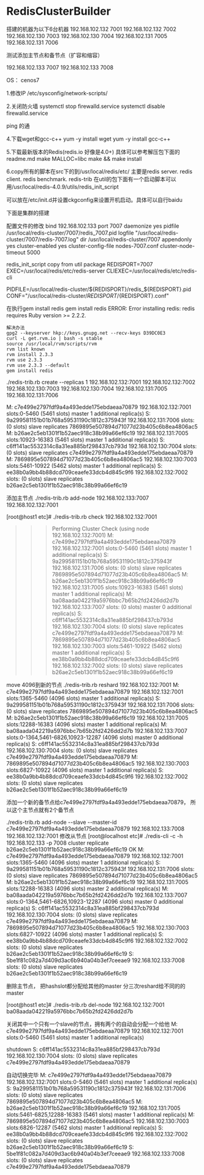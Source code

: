 # RedisClusterBuilder


搭建的机器为以下6台机器
192.168.102.132 7001
192.168.102.132 7002
192.168.102.130 7003
192.168.102.130 7004
192.168.102.131 7005
192.168.102.131 7006

测试添加主节点和备节点（扩容和缩容）

192.168.102.133 7007
192.168.102.133 7008


OS： cenos7


1.修改IP
/etc/sysconfig/network-scripts/

2.关闭防火墙
systemctl stop firewalld.service
systemctl disable firewalld.service

ping 的通

4.下载wget和gcc-c++
yum -y install wget
yum -y install gcc-c++

5.下载最新版本的Redis(redis.io 好像是4.0+)
具体可以参考解压包下面的readme.md
make MALLOC=libc
make && make install

6.copy所有的脚本在src下的到/usr/local/redis/etc/
主要是redis server. redis client. redis benchmark. redis-trib
在util的包下面有一个启动脚本可以用/usr/local/redis-4.0.9/utils/redis_init_script

可以放在/etc/init.d并设置ckgconfig来设置开机启动。具体可以自行baidu


下面是集群的搭建

配置文件的修改
bind 192.168.102.133
port 7007
daemonize yes
pidfile /usr/local/redis-cluster/7007/redis_7007.pid
logfile "/usr/local/redis-cluster/7007/redis-7007.log"
dir /usr/local/redis-cluster/7007
appendonly yes
cluster-enabled yes
cluster-config-file nodes-7007.conf
cluster-node-timeout 5000

redis_init_script  copy from util package
REDISPORT=7007
EXEC=/usr/local/redis/etc/redis-server
CLIEXEC=/usr/local/redis/etc/redis-cli

PIDFILE=/usr/local/redis-cluster/${REDISPORT}/redis_${REDISPORT}.pid
CONF="/usr/local/redis-cluster/${REDISPORT}/${REDISPORT}.conf"



在执行gem install redis
	gem install redis
    ERROR:  Error installing redis:
            redis requires Ruby version >= 2.2.2.
			
	解决办法
	gpg2 --keyserver hkp://keys.gnupg.net --recv-keys D39DC0E3
    curl -L get.rvm.io | bash -s stable
	source /usr/local/rvm/scripts/rvm
	rvm list known
	rvm install 2.3.3
	rvm use 2.3.3
	rvm use 2.3.3 --default
	gem install redis

./redis-trib.rb create --replicas 1 192.168.102.132:7001 192.168.102.132:7002 192.168.102.130:7003 192.168.102.130:7004 192.168.102.131:7005 192.168.102.131:7006
	
	
M: c7e499e2797fdf9a4a493edde175ebdaeaa70879 192.168.102.132:7001
   slots:0-5460 (5461 slots) master
   1 additional replica(s)
S: 9a299581151b01b768a59531190c1812c375943f 192.168.102.131:7006
   slots: (0 slots) slave
   replicates 7869895e507894d71077d23b405c6b8ea4806ac5
M: b26ae2c5eb1301f1b52aec918c38b99a66ef6c19 192.168.102.131:7005
   slots:10923-16383 (5461 slots) master
   1 additional replica(s)
S: c6ff141ac5532314c8a31ea885bf298437cb793d 192.168.102.130:7004
   slots: (0 slots) slave
   replicates c7e499e2797fdf9a4a493edde175ebdaeaa70879
M: 7869895e507894d71077d23b405c6b8ea4806ac5 192.168.102.130:7003
   slots:5461-10922 (5462 slots) master
   1 additional replica(s)
S: ee38b0a9bb4b88dcd709ceaefe33dcb4d845c9f6 192.168.102.132:7002
   slots: (0 slots) slave
   replicates b26ae2c5eb1301f1b52aec918c38b99a66ef6c19
   
添加主节点
 ./redis-trib.rb add-node 192.168.102.133:7007 192.168.102.132:7001
 
 [root@host1 etc]# ./redis-trib.rb check 192.168.102.132:7001
>>> Performing Cluster Check (using node 192.168.102.132:7001)
M: c7e499e2797fdf9a4a493edde175ebdaeaa70879 192.168.102.132:7001
   slots:0-5460 (5461 slots) master
   1 additional replica(s)
S: 9a299581151b01b768a59531190c1812c375943f 192.168.102.131:7006
   slots: (0 slots) slave
   replicates 7869895e507894d71077d23b405c6b8ea4806ac5
M: b26ae2c5eb1301f1b52aec918c38b99a66ef6c19 192.168.102.131:7005
   slots:10923-16383 (5461 slots) master
   1 additional replica(s)
M: ba08aada042219a5976bbc7b65b2fd2426dd2d7b 192.168.102.133:7007
   slots: (0 slots) master
   0 additional replica(s)
S: c6ff141ac5532314c8a31ea885bf298437cb793d 192.168.102.130:7004
   slots: (0 slots) slave
   replicates c7e499e2797fdf9a4a493edde175ebdaeaa70879
M: 7869895e507894d71077d23b405c6b8ea4806ac5 192.168.102.130:7003
   slots:5461-10922 (5462 slots) master
   1 additional replica(s)
S: ee38b0a9bb4b88dcd709ceaefe33dcb4d845c9f6 192.168.102.132:7002
   slots: (0 slots) slave
   replicates b26ae2c5eb1301f1b52aec918c38b99a66ef6c19
   
move 4096到新的节点
./redis-trib.rb reshard 192.168.102.132:7001
M: c7e499e2797fdf9a4a493edde175ebdaeaa70879 192.168.102.132:7001
   slots:1365-5460 (4096 slots) master
   1 additional replica(s)
S: 9a299581151b01b768a59531190c1812c375943f 192.168.102.131:7006
   slots: (0 slots) slave
   replicates 7869895e507894d71077d23b405c6b8ea4806ac5
M: b26ae2c5eb1301f1b52aec918c38b99a66ef6c19 192.168.102.131:7005
   slots:12288-16383 (4096 slots) master
   1 additional replica(s)
M: ba08aada042219a5976bbc7b65b2fd2426dd2d7b 192.168.102.133:7007
   slots:0-1364,5461-6826,10923-12287 (4096 slots) master
   0 additional replica(s)
S: c6ff141ac5532314c8a31ea885bf298437cb793d 192.168.102.130:7004
   slots: (0 slots) slave
   replicates c7e499e2797fdf9a4a493edde175ebdaeaa70879
M: 7869895e507894d71077d23b405c6b8ea4806ac5 192.168.102.130:7003
   slots:6827-10922 (4096 slots) master
   1 additional replica(s)
S: ee38b0a9bb4b88dcd709ceaefe33dcb4d845c9f6 192.168.102.132:7002
   slots: (0 slots) slave
   replicates b26ae2c5eb1301f1b52aec918c38b99a66ef6c19

添加一个新的备节点给c7e499e2797fdf9a4a493edde175ebdaeaa70879， 所以这个主节点就有2个备节点

./redis-trib.rb add-node --slave --master-id c7e499e2797fdf9a4a493edde175ebdaeaa70879 192.168.102.133:7008 192.168.102.132:7001
修改从节点
[root@localhost etc]# ./redis-cli -c -h 192.168.102.133 -p 7008 cluster replicate b26ae2c5eb1301f1b52aec918c38b99a66ef6c19
OK
M: c7e499e2797fdf9a4a493edde175ebdaeaa70879 192.168.102.132:7001
   slots:1365-5460 (4096 slots) master
   1 additional replica(s)
S: 9a299581151b01b768a59531190c1812c375943f 192.168.102.131:7006
   slots: (0 slots) slave
   replicates 7869895e507894d71077d23b405c6b8ea4806ac5
M: b26ae2c5eb1301f1b52aec918c38b99a66ef6c19 192.168.102.131:7005
   slots:12288-16383 (4096 slots) master
   2 additional replica(s)
M: ba08aada042219a5976bbc7b65b2fd2426dd2d7b 192.168.102.133:7007
   slots:0-1364,5461-6826,10923-12287 (4096 slots) master
   0 additional replica(s)
S: c6ff141ac5532314c8a31ea885bf298437cb793d 192.168.102.130:7004
   slots: (0 slots) slave
   replicates c7e499e2797fdf9a4a493edde175ebdaeaa70879
M: 7869895e507894d71077d23b405c6b8ea4806ac5 192.168.102.130:7003
   slots:6827-10922 (4096 slots) master
   1 additional replica(s)
S: ee38b0a9bb4b88dcd709ceaefe33dcb4d845c9f6 192.168.102.132:7002
   slots: (0 slots) slave
   replicates b26ae2c5eb1301f1b52aec918c38b99a66ef6c19
S: 5be1f81c082a7d409d3ac6b940a04b3ef7ceeae9 192.168.102.133:7008
   slots: (0 slots) slave
   replicates b26ae2c5eb1301f1b52aec918c38b99a66ef6c19
   
 删除主节点， 把hashslot都分配给其他的master
分三次reshard给不同的的master

[root@host1 etc]# ./redis-trib.rb del-node 192.168.102.132:7001 ba08aada042219a5976bbc7b65b2fd2426dd2d7b


关闭其中一个只有一个slave的节点，拥有两个的自动会分配一个给他
M: c7e499e2797fdf9a4a493edde175ebdaeaa70879 192.168.102.132:7001
   slots:0-5460 (5461 slots) master
   1 additional replica(s)

shutdown
S: c6ff141ac5532314c8a31ea885bf298437cb793d 192.168.102.130:7004
   slots: (0 slots) slave
   replicates c7e499e2797fdf9a4a493edde175ebdaeaa70879

自动切换完毕
M: c7e499e2797fdf9a4a493edde175ebdaeaa70879 192.168.102.132:7001
   slots:0-5460 (5461 slots) master
   1 additional replica(s)
S: 9a299581151b01b768a59531190c1812c375943f 192.168.102.131:7006
   slots: (0 slots) slave
   replicates 7869895e507894d71077d23b405c6b8ea4806ac5
M: b26ae2c5eb1301f1b52aec918c38b99a66ef6c19 192.168.102.131:7005
   slots:5461-6825,12288-16383 (5461 slots) master
   1 additional replica(s)
M: 7869895e507894d71077d23b405c6b8ea4806ac5 192.168.102.130:7003
   slots:6826-12287 (5462 slots) master
   1 additional replica(s)
S: ee38b0a9bb4b88dcd709ceaefe33dcb4d845c9f6 192.168.102.132:7002
   slots: (0 slots) slave
   replicates b26ae2c5eb1301f1b52aec918c38b99a66ef6c19
S: 5be1f81c082a7d409d3ac6b940a04b3ef7ceeae9 192.168.102.133:7008
   slots: (0 slots) slave
   replicates c7e499e2797fdf9a4a493edde175ebdaeaa70879  